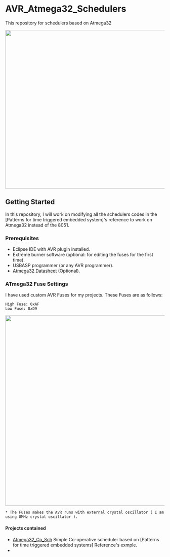 # AVR_Atmega32_Schedulers
This repository for schedulers based on Atmega32

<img src="https://github.com/rxtxinv/AVR_Atmega32_Schedulers/raw/master/Images/Kit.jpg" height="500" width="900">

## Getting Started
In this repository, I will work on modifying all the schedulers codes in the [Patterns for time triggered embedded system]'s reference to work on Atmega32 instead of the 8051.

### Prerequisites
* Eclipse IDE with AVR plugin installed.
* Extreme burner software (optional: for editing the fuses for the first time).
* USBASP programmer (or any AVR programmer).
* [Atmega32 Datasheet](https://github.com/rxtxinv/AVR_Atmega32_Schedulers/blob/master/Atmega32.pdf) (Optional).

### ATmega32 Fuse Settings
I have used custom AVR Fuses for my projects. These Fuses are as follows:

```
High Fuse: 0xAF
Low Fuse: 0xD9
```

<img src="https://github.com/rxtxinv/AVR_Atmega32_Schedulers/raw/master/Images/Fuses.PNG" height="600" width="800">

```
* The Fuses makes the AVR runs with external crystal oscillator ( I am using 8MHz crystal oscillator ).
```

#### Projects contained
* [Atmega32_Co_Sch](https://github.com/rxtxinv/AVR_Atmega32_Schedulers/tree/master/Atmega32_Co_Sch) Simple Co-operative scheduler based on [Patterns for time triggered embedded systems] Reference's exmple.
*  
